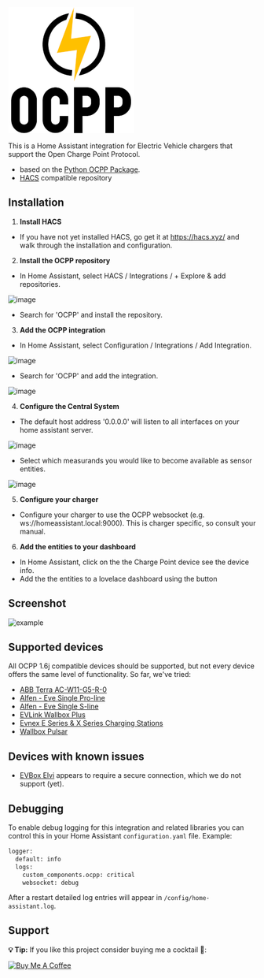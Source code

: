 ![OCPP](https://github.com/home-assistant/brands/raw/master/custom_integrations/ocpp/icon.png)

This is a Home Assistant integration for Electric Vehicle chargers that support the Open Charge Point Protocol.

* based on the [Python OCPP Package](https://github.com/mobilityhouse/ocpp).
* [HACS](https://hacs.xyz/) compatible repository 

## Installation


1. **Install HACS**
- If you have not yet installed HACS, go get it at https://hacs.xyz/ and walk through the installation and configuration.

2. **Install the OCPP repository**
- In Home Assistant, select HACS / Integrations / + Explore & add repositories. 

![image](https://user-images.githubusercontent.com/8673442/129494626-6e7a82b3-659f-4c39-a7be-43f70141cc7b.png)
- Search for 'OCPP' and install the repository.
3. **Add the OCPP integration**
- In Home Assistant, select Configuration / Integrations / Add Integration. 

![image](https://user-images.githubusercontent.com/8673442/129494673-4718ba88-7872-435b-a331-66c8c34dddeb.png)
- Search for 'OCPP' and add the integration.

![image](https://user-images.githubusercontent.com/8673442/129494723-80e2e402-7564-4e86-b599-b87f32987ac0.png)

4. **Configure the Central System**
- The default host address '0.0.0.0' will listen to all interfaces on your home assistant server.

![image](https://user-images.githubusercontent.com/8673442/129494762-08052152-f057-4563-93b5-5aae810dfbfc.png)
- Select which measurands you would like to become available as sensor entities.

![image](https://user-images.githubusercontent.com/8673442/129494804-cdff0dfb-a421-490c-af1e-e939f01455b4.png)

5. **Configure your charger**
- Configure your charger to use the OCPP websocket (e.g. ws://homeassistant.local:9000). This is charger specific, so consult your manual. 
6. **Add the entities to your dashboard**
- In Home Assistant, click on the the Charge Point device see the device info.
- Add the the entities to a lovelace dashboard using the button

## Screenshot

![example](https://github.com/lbbrhzn/ocpp/raw/main/example.png "Example")

## Supported devices

All OCPP 1.6j compatible devices should be supported, but not every device offers the same level of functionality. So far, we've tried:

- [ABB Terra AC-W11-G5-R-0](https://new.abb.com/products/6AGC082156/tac-w11-g5-r-0)
- [Alfen - Eve Single Pro-line](https://alfen.com/en/ev-charge-points/alfen-product-range)
- [Alfen - Eve Single S-line](https://alfen.com/en/ev-charge-points/alfen-product-range)
- [EVLink Wallbox Plus](https://www.se.com/ww/en/product/EVH3S22P0CK/evlink-wallbox-plus---t2-attached-cable---3-phase---32a-22kw/)
- [Evnex E Series & X Series Charging Stations](https://www.evnex.com/)
- [Wallbox Pulsar](https://wallbox.com/en_uk/wallbox-pulsar)


## Devices with known issues
- [EVBox Elvi](https://evbox.com/en/products/home-chargers/elvi?language=en) appears to require a secure connection, which we do not support (yet).

## Debugging

To enable debug logging for this integration and related libraries you
can control this in your Home Assistant `configuration.yaml`
file. Example:

```
logger:
  default: info
  logs:
    custom_components.ocpp: critical
    websocket: debug
```

After a restart detailed log entries will appear in `/config/home-assistant.log`.

## Support
**💡 Tip:** If you like this project consider buying me a cocktail 🍹:

<a href="https://www.buymeacoffee.com/lbbrhzn" target="_blank">
  <img src="https://cdn.buymeacoffee.com/buttons/default-black.png" alt="Buy Me A Coffee" width="150px">
</a>
